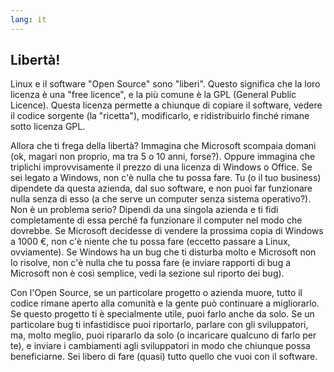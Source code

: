 ```yaml
---
lang: it
---
```





<h2>Libertà!</h2>

Linux e il software "Open Source" sono "liberi". Questo significa che la 
loro licenza è una "free licence", e la più comune è la GPL (General 
Public Licence). Questa licenza permette a chiunque di copiare 
il software, vedere il codice sorgente (la "ricetta"), modificarlo, e 
ridistribuirlo finché rimane sotto licenza GPL.

Allora che ti frega della libertà? Immagina che Microsoft scompaia
domani (ok, magari non proprio, ma tra 5 o 10 anni, forse?). Oppure 
immagina che triplichi improvvisamente il prezzo di una licenza di Windows o 
Office. Se sei legato a Windows, non c'è nulla che tu possa fare. 
Tu (o il tuo business) dipendete da questa azienda, dal suo software, e 
non puoi far funzionare nulla senza di esso (a che serve un computer senza 
sistema operativo?). Non è un problema serio? Dipendi da una singola 
azienda e ti fidi completamente di essa perché fa funzionare il computer 
nel modo che dovrebbe. Se Microsoft decidesse di vendere la prossima copia di 
Windows a 1000 €, non c'è niente che tu possa fare (eccetto passare a Linux, 
ovviamente). Se Windows ha un bug che ti disturba molto e Microsoft non 
lo risolve, non c'è nulla che tu possa fare (e inviare rapporti di bug a 
Microsoft non è così semplice, vedi la sezione sul riporto dei bug).

Con l'Open Source, se un particolare progetto o azienda muore, 
tutto il codice rimane aperto alla comunità e la gente può continuare a 
migliorarlo. Se questo progetto ti è specialmente utile, puoi farlo anche 
da solo. Se un particolare bug ti infastidisce puoi riportarlo, parlare 
con gli sviluppatori, ma, molto meglio, puoi ripararlo da solo (o incaricare 
qualcuno di farlo per te), e inviare i cambiamenti agli sviluppatori 
in modo che chiunque possa beneficiarne. Sei libero di fare (quasi) tutto 
quello che vuoi con il software.




